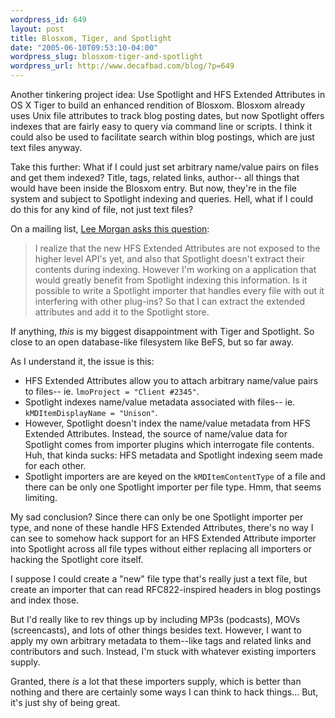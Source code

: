 ```yaml
--- 
wordpress_id: 649
layout: post
title: Blosxom, Tiger, and Spotlight
date: "2005-06-10T09:53:10-04:00"
wordpress_slug: blosxom-tiger-and-spotlight
wordpress_url: http://www.decafbad.com/blog/?p=649
---
```

Another tinkering project idea:  Use Spotlight and HFS Extended Attributes in OS X Tiger to build an enhanced rendition of Blosxom.  Blosxom already uses Unix file attributes to track blog posting dates, but now Spotlight offers indexes that are fairly easy to query via command line or scripts.  I think it could also be used to facilitate search within blog postings, which are just text files anyway.

  Take this further:  What if I could just set arbitrary name/value pairs on files and get them indexed?  Title, tags, related links, author-- all things that would have been inside the Blosxom entry.  But now, they're in the file system and subject to Spotlight indexing and queries.  Hell, what if I could do this for any kind of file, not just text files?

  On a mailing list, [Lee Morgan asks this question][lm]:

  > I realize that the new HFS Extended Attributes are not exposed to the 
higher level API's yet, and also that Spotlight doesn't extract their 
contents during indexing. However I'm working on a application that 
would greatly benefit from Spotlight indexing this information. Is it 
possible to write a Spotlight importer that handles every file with 
out it interfering with other plug-ins? So that I can extract the 
extended attributes and add it to the Spotlight store.

  If anything, *this* is my biggest disappointment with Tiger and Spotlight.  So close to an open database-like filesystem like BeFS, but so far away.

  As I understand it, the issue is this:  

* HFS Extended Attributes allow you to attach arbitrary name/value pairs to files-- ie. `lmoProject = "Client #2345"`.
* Spotlight indexes name/value metadata associated with files-- ie. `kMDItemDisplayName = "Unison"`.
* However, Spotlight doesn't index the name/value metadata from HFS Extended Attributes.  Instead, the source of name/value data for Spotlight comes from importer plugins which interrogate file contents.  Huh, that kinda sucks: HFS metadata and Spotlight indexing seem made for each other.
* Spotlight importers are are keyed on the `kMDItemContentType` of a file and there can be only one Spotlight importer per file type.  Hmm, that seems limiting.

My sad conclusion?  Since there can only be one Spotlight importer per type, and none of these handle HFS Extended Attributes, there's no way I can see to somehow hack support for an HFS Extended Attribute importer into Spotlight across all file types without either replacing all importers or hacking the Spotlight core itself.

I suppose I could create a "new" file type that's really just a text file, but create an importer that can read RFC822-inspired headers in blog postings and index those.  

But I'd really like to rev things up by including MP3s (podcasts), MOVs (screencasts), and lots of other things besides text.  However, I want to apply my own arbitrary metadata to them--like tags and related links and contributors and such.  Instead, I'm stuck with whatever existing importers supply.  

Granted, there *is* a lot that these importers supply, which is better than nothing and there are certainly some ways I can think to hack things... But, it's just shy of being great.

[lm]: http://www.cocoabuilder.com/archive/message/cocoa/2005/5/4/134822
